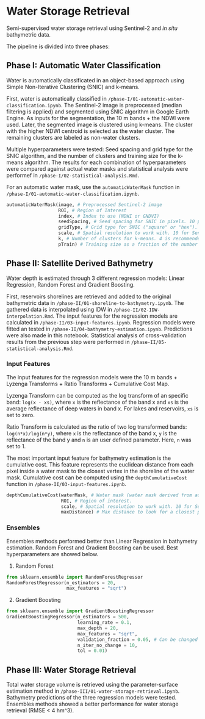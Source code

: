 # Water Storage Retrieval

Semi-supervised water storage retrieval using Sentinel-2 and *in situ* bathymetric data.

The pipeline is divided into three phases:

## Phase I: Automatic Water Classification

Water is automatically classificated in an object-based approach using Simple Non-Iterative Clustering (SNIC) and k-means.

First, water is automatically classified in `/phase-I/01-automatic-water-classification.ipynb`. The Sentinel-2 image is preprocessed (median filtering is applied) and segmented using SNIC algorithm in Google Earth Engine. As inputs for the segmentation, the 10 m bands + the NDWI were used. Later, the segmented image is clustered using k-means. The cluster with the higher NDWI centroid is selected as the water cluster. The remaining clusters are labeled as non-water clusters.

Multiple hyperparameters were tested: Seed spacing and grid type for the SNIC algorithm, and the number of clusters and training size for the k-means algorithm. The results for each combination of hyperparameters were compared against actual water masks and statistical analysis were performef in `/phase-I/02-statistical-analysis.Rmd`.

For an automatic water mask, use the `automaticWaterMask` function in `/phase-I/01-automatic-water-classification.ipynb`.

```python
automaticWaterMask(image, # Preprocessed Sentinel-2 image
                   ROI, # Region of Interest
                   index, # Index to use (NDWI or GNDVI)
                   seedSpacing, # Seed spacing for SNIC in pixels. 10 pixels is recommended
                   gridType, # Grid type for SNIC ("square" or "hex"). "square" is recommended.
                   scale, # Spatial resolution to work with. 10 for Sentinel-2.
                   k, # Number of clusters for k-means. 4 is recommended.
                   pTrain) # Training size as a fraction of the number of superpixels. 2 is recommended.
```

## Phase II: Satellite Derived Bathymetry

Water depth is estimated through 3 different regression models: Linear Regression, Random Forest and Gradient Boosting.

First, reservoirs shorelines are retrieved and added to the original bathymetric data in `/phase-II/01-shoreline-to-bathymetry.ipynb`. The gathered data is interpolated using IDW in `/phase-II/02-IDW-interpolation.Rmd`. The input features for the regression models are calculated in `/phase-II/03-input-features.ipynb`. Regression models were fitted an tested in `/phase-II/04-bathymetry-estimation.ipynb`. Predictions were also made in this notebook. Statistical analysis of cross-validation results from the previous step were performed in `/phase-II/05-statistical-analysis.Rmd`.

### Input Features

The input features for the regression models were the 10 m bands + Lyzenga Transforms + Ratio Transforms + Cumulative Cost Map.

Lyzenga Transform can be computed as the log transform of an specific band: `log(x - xs)`, where `x` is the reflectance of the band x and `xs` is the average reflectance of deep waters in band x. For lakes and reservoirs, `xs` is set to zero.

Ratio Transform is calculated as the ratio of two log transformed bands: `log(n*x)/log(n*y)`, where `x` is the reflectance of the band x, `y` is the reflectance of the band y and `n` is an user defined parameter. Here, `n` was set to 1.

The most important input feature for bathymetry estimation is the cumulative cost. This feature represents the euclidean distance from each pixel inside a water mask to the closest vertex in the shoreline of the water mask. Cumulative cost can be computed using the `depthCumulativeCost` function in `/phase-II/03-input-features.ipynb`.

```python
depthCumulativeCost(waterMask, # Water mask (water mask derived from automaticWaterMask can be used here).
                    ROI, # Region of interest.
                    scale, # Spatial resolution to work with. 10 for Sentinel-2.
                    maxDistance) # Max distance to look for a closest point. 1000 is recommended.
```

### Ensembles

Ensembles methods performed better than Linear Regression in bathymetry estimation. Random Forest and Gradient Boosting can be used. Best hyperparameters are showed below.

1. Random Forest

```python
from sklearn.ensemble import RandomForestRegressor
RandomForestRegressor(n_estimators = 20,
                      max_features = "sqrt")
```
2. Gradient Boosting

```python
from sklearn.ensemble import GradientBoostingRegressor
GradientBoostingRegressor(n_estimators = 500,
                          learning_rate = 0.1,
                          max_depth = 20,
                          max_features = "sqrt",
                          validation_fraction = 0.05, # Can be changed depending on your training size.
                          n_iter_no_change = 10,
                          tol = 0.01)
```

## Phase III: Water Storage Retrieval

Total water storage volume is retrieved using the parameter-surface estimation method in `/phase-III/01-water-storage-retrieval.ipynb`. Bathymetry predictions of the three regression models were tested. Ensembles methods showed a better performance for water storage retrieval (RMSE < 4 hm^3).
